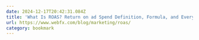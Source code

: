 ```yaml
---
date: 2024-12-17T20:42:31.084Z
title: 'What Is ROAS? Return on ad Spend Definition, Formula, and Everything You Need to Know'
url: https://www.webfx.com/blog/marketing/roas/
category: bookmark
---
```

